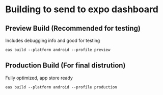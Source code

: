 # Building to send to expo dashboard

## Preview Build (Recommended for testing)

Includes debugging info and good for testing

`eas build --platform android --profile preview`

## Production Build (For final distrution)

Fully optimized, app store ready

`eas build --platform android --profile production`